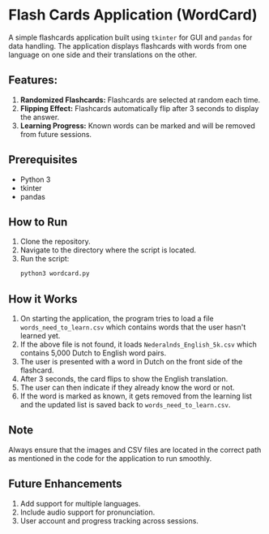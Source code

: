 # Flash Cards Application (WordCard)

A simple flashcards application built using `tkinter` for GUI and `pandas` for data handling. The application displays flashcards with words from one language on one side and their translations on the other.

## Features:

1. **Randomized Flashcards:** Flashcards are selected at random each time.
2. **Flipping Effect:** Flashcards automatically flip after 3 seconds to display the answer.
3. **Learning Progress:** Known words can be marked and will be removed from future sessions.

## Prerequisites

- Python 3
- tkinter
- pandas

## How to Run

1. Clone the repository.
2. Navigate to the directory where the script is located.
3. Run the script:
    ```bash
    python3 wordcard.py
    ```

## How it Works

1. On starting the application, the program tries to load a file `words_need_to_learn.csv` which contains words that the user hasn't learned yet.
2. If the above file is not found, it loads `Nederalnds_English_5k.csv` which contains 5,000 Dutch to English word pairs.
3. The user is presented with a word in Dutch on the front side of the flashcard.
4. After 3 seconds, the card flips to show the English translation.
5. The user can then indicate if they already know the word or not.
6. If the word is marked as known, it gets removed from the learning list and the updated list is saved back to `words_need_to_learn.csv`.

## Note

Always ensure that the images and CSV files are located in the correct path as mentioned in the code for the application to run smoothly.

## Future Enhancements

1. Add support for multiple languages.
2. Include audio support for pronunciation.
3. User account and progress tracking across sessions.
